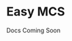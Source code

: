 # Easy MCS

Docs Coming Soon

<!-- Run your Minecraft server IN A Github Workflow such that people can join it. This gives you 50h of free hosting per month, with unlimited customizability and 7GB of RAM. You could even get 14GB of RAM if you can get this working on a Mac or Windows GH Action Runner.

This repo also has a system for automatic backups to AWS S3, which will probably be free depending on the size of your server folder, but could incur a few cents a month if you have a huge one. If you do a bit of your own customization, you could use your own system.

The workflow starts the server and print the IP address in one of the steps (labelled so that it is obvious).

The workflow can be run manually, or on a schedule (default is to run every Saturday from 8-11pm UTC). You can modify (or remove) the schedule in the workflow.

## Setup

### Step 1: AWS

First, you'll need to do a few things in AWS:

1. Create an S3 Bucket. Zip your server folder and upload it into `backup.zip` within the bucket
2. Create an IAM Policy that only allows `GetObject` and `PutObject`, and only on the S3 Bucket for your backups
3. Create IAM User for the policy. Generate credentials for this user.

### Step 2: Ngrok

Next, [sign up for ngrok](https://dashboard.ngrok.com/signup) and save your auth token for the next step.

### Step 3: GitHub

Finally, configure the GitHub repository with your credentials and preferences by creating these Variables and Secrets for Actions in the repo settings:

Secrets:
- `AWS_ACCESS_KEY_ID` - from credentials you generated earlier
- `AWS_SECRET_ACCESS_KEY` - from credentials you generated earlier
- `NGROK_AUTHTOKEN` - the auth token you saved earlier

Variables:
- `BACKUP_FREQUENCY` - how often to run backups to S3
- `IMAGE_REPO` - path within ghcr.io to store your image at, something like `GH_USERNAME_LOWERCASE/IMAGE_NAME`. I'm doing `jackblake-zkq/mc-server`
- `S3_BUCKET_NAME` - name of S3 bucket you created
- `S3_REGION` - region of your S3 bucket
- `START_COMMAND` - command to start your minecreaft server e.g. `java -Xmx4G -Xms2G -jar server.jar nogui` -->

